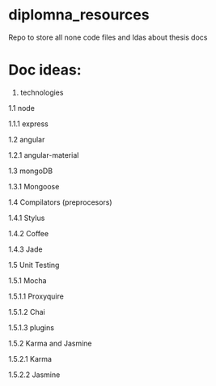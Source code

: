 # diplomna_resources
Repo to store all none code files and Idas about thesis docs

# Doc ideas:

1. technologies

1.1 node

1.1.1 express

1.2 angular

1.2.1 angular-material

1.3 mongoDB

1.3.1 Mongoose

1.4 Compilators (preprocesors)

1.4.1 Stylus

1.4.2 Coffee

1.4.3 Jade

1.5 Unit Testing

1.5.1 Mocha

1.5.1.1 Proxyquire

1.5.1.2 Chai

1.5.1.3 plugins

1.5.2 Karma and Jasmine

1.5.2.1 Karma

1.5.2.2 Jasmine
